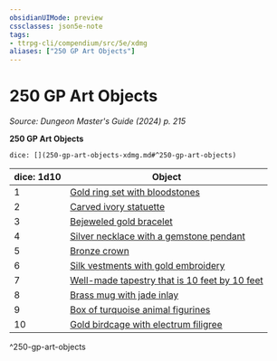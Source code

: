 ```yaml
---
obsidianUIMode: preview
cssclasses: json5e-note
tags:
- ttrpg-cli/compendium/src/5e/xdmg
aliases: ["250 GP Art Objects"]
---
```

# 250 GP Art Objects
*Source: Dungeon Master's Guide (2024) p. 215* 

**250 GP Art Objects**

`dice: [](250-gp-art-objects-xdmg.md#^250-gp-art-objects)`

| dice: 1d10 | Object |
|------------|--------|
| 1 | [Gold ring set with bloodstones](2-Mechanics/CLI/items/gold-ring-set-with-bloodstones-xdmg.md) |
| 2 | [Carved ivory statuette](2-Mechanics/CLI/items/carved-ivory-statuette-xdmg.md) |
| 3 | [Bejeweled gold bracelet](2-Mechanics/CLI/items/bejeweled-gold-bracelet-xdmg.md) |
| 4 | [Silver necklace with a gemstone pendant](2-Mechanics/CLI/items/silver-necklace-with-a-gemstone-pendant-xdmg.md) |
| 5 | [Bronze crown](2-Mechanics/CLI/items/bronze-crown-xdmg.md) |
| 6 | [Silk vestments with gold embroidery](2-Mechanics/CLI/items/silk-vestments-with-gold-embroidery-xdmg.md) |
| 7 | [Well-made tapestry that is 10 feet by 10 feet](2-Mechanics/CLI/items/well-made-tapestry-that-is-10-feet-by-10-feet-xdmg.md) |
| 8 | [Brass mug with jade inlay](2-Mechanics/CLI/items/brass-mug-with-jade-inlay-xdmg.md) |
| 9 | [Box of turquoise animal figurines](2-Mechanics/CLI/items/box-of-turquoise-animal-figurines-xdmg.md) |
| 10 | [Gold birdcage with electrum filigree](2-Mechanics/CLI/items/gold-birdcage-with-electrum-filigree-xdmg.md) |
^250-gp-art-objects